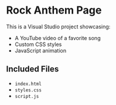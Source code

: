 # Rock Anthem Page

This is a Visual Studio project showcasing:

- A YouTube video of a favorite song
- Custom CSS styles
- JavaScript animation

## Included Files

- `index.html`
- `styles.css`
- `script.js`
